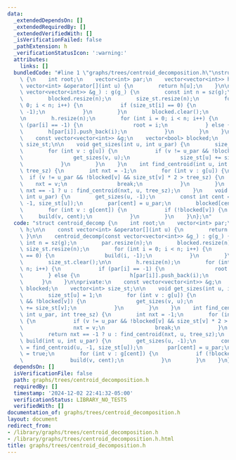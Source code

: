 ```yaml
---
data:
  _extendedDependsOn: []
  _extendedRequiredBy: []
  _extendedVerifiedWith: []
  _isVerificationFailed: false
  _pathExtension: h
  _verificationStatusIcon: ':warning:'
  attributes:
    links: []
  bundledCode: "#line 1 \"graphs/trees/centroid_decomposition.h\"\nstruct centroid_decomp\
    \ {\n    int root;\n    vector<int> par;\n    vector<vector<int>> h;\n\n    const\
    \ vector<int> &operator[](int u) {\n        return h[u];\n    }\n\n    centroid_decomp(const\
    \ vector<vector<int>> &g_) : g(g_) {\n        const int n = sz(g);\n        par.resize(n);\n\
    \        blocked.resize(n);\n        size_st.resize(n);\n        for (int i =\
    \ 0; i < n; i++) {\n            if (size_st[i] == 0) {\n                build(i,\
    \ -1);\n            }\n        }\n        blocked.clear();\n        size_st.clear();\n\
    \n        h.resize(n);\n        for (int i = 0; i < n; i++) {\n            if\
    \ (par[i] == -1) {\n                root = i;\n            } else {\n        \
    \        h[par[i]].push_back(i);\n            }\n        }\n    }\n\nprivate:\n\
    \    const vector<vector<int>> &g;\n    vector<bool> blocked;\n    vector<int>\
    \ size_st;\n\n    void get_sizes(int u, int u_par) {\n        size_st[u] = 1;\n\
    \        for (int v : g[u]) {\n            if (v != u_par && !blocked[v]) {\n\
    \                get_sizes(v, u);\n                size_st[u] += size_st[v];\n\
    \            }\n        }\n    }\n    int find_centroid(int u, int u_par, int\
    \ tree_sz) {\n        int nxt = -1;\n        for (int v : g[u]) {\n          \
    \  if (v != u_par && !blocked[v] && size_st[v] * 2 > tree_sz) {\n            \
    \    nxt = v;\n                break;\n            }\n        }\n        return\
    \ nxt == -1 ? u : find_centroid(nxt, u, tree_sz);\n    }\n    void build(int u,\
    \ int u_par) {\n        get_sizes(u, -1);\n        const int cent = find_centroid(u,\
    \ -1, size_st[u]);\n        par[cent] = u_par;\n        blocked[cent] = true;\n\
    \        for (int v : g[cent]) {\n            if (!blocked[v]) {\n           \
    \     build(v, cent);\n            }\n        }\n    }\n};\n"
  code: "struct centroid_decomp {\n    int root;\n    vector<int> par;\n    vector<vector<int>>\
    \ h;\n\n    const vector<int> &operator[](int u) {\n        return h[u];\n   \
    \ }\n\n    centroid_decomp(const vector<vector<int>> &g_) : g(g_) {\n        const\
    \ int n = sz(g);\n        par.resize(n);\n        blocked.resize(n);\n       \
    \ size_st.resize(n);\n        for (int i = 0; i < n; i++) {\n            if (size_st[i]\
    \ == 0) {\n                build(i, -1);\n            }\n        }\n        blocked.clear();\n\
    \        size_st.clear();\n\n        h.resize(n);\n        for (int i = 0; i <\
    \ n; i++) {\n            if (par[i] == -1) {\n                root = i;\n    \
    \        } else {\n                h[par[i]].push_back(i);\n            }\n  \
    \      }\n    }\n\nprivate:\n    const vector<vector<int>> &g;\n    vector<bool>\
    \ blocked;\n    vector<int> size_st;\n\n    void get_sizes(int u, int u_par) {\n\
    \        size_st[u] = 1;\n        for (int v : g[u]) {\n            if (v != u_par\
    \ && !blocked[v]) {\n                get_sizes(v, u);\n                size_st[u]\
    \ += size_st[v];\n            }\n        }\n    }\n    int find_centroid(int u,\
    \ int u_par, int tree_sz) {\n        int nxt = -1;\n        for (int v : g[u])\
    \ {\n            if (v != u_par && !blocked[v] && size_st[v] * 2 > tree_sz) {\n\
    \                nxt = v;\n                break;\n            }\n        }\n\
    \        return nxt == -1 ? u : find_centroid(nxt, u, tree_sz);\n    }\n    void\
    \ build(int u, int u_par) {\n        get_sizes(u, -1);\n        const int cent\
    \ = find_centroid(u, -1, size_st[u]);\n        par[cent] = u_par;\n        blocked[cent]\
    \ = true;\n        for (int v : g[cent]) {\n            if (!blocked[v]) {\n \
    \               build(v, cent);\n            }\n        }\n    }\n};"
  dependsOn: []
  isVerificationFile: false
  path: graphs/trees/centroid_decomposition.h
  requiredBy: []
  timestamp: '2024-12-02 22:41:32-05:00'
  verificationStatus: LIBRARY_NO_TESTS
  verifiedWith: []
documentation_of: graphs/trees/centroid_decomposition.h
layout: document
redirect_from:
- /library/graphs/trees/centroid_decomposition.h
- /library/graphs/trees/centroid_decomposition.h.html
title: graphs/trees/centroid_decomposition.h
---
```

